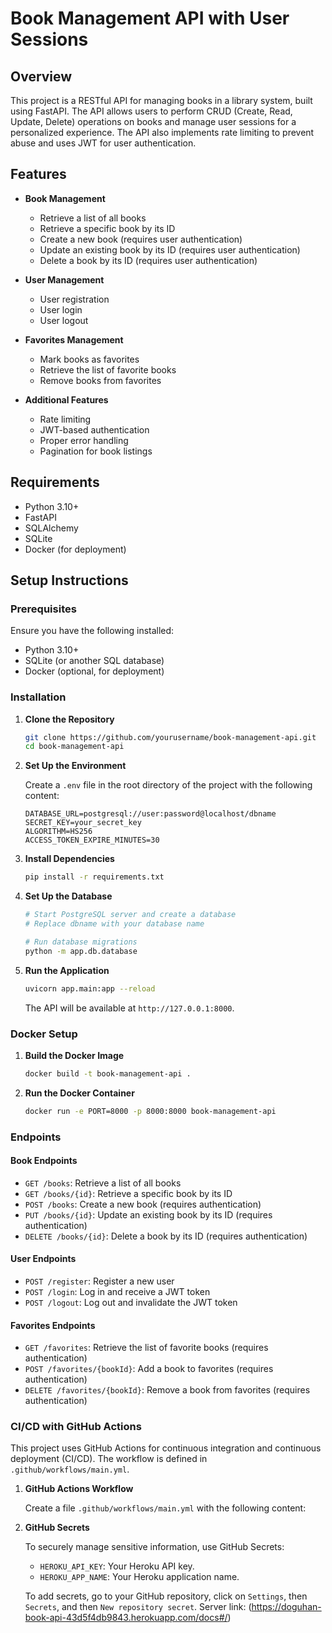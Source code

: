 # Book Management API with User Sessions

## Overview

This project is a RESTful API for managing books in a library system, built using FastAPI. The API allows users to perform CRUD (Create, Read, Update, Delete) operations on books and manage user sessions for a personalized experience. The API also implements rate limiting to prevent abuse and uses JWT for user authentication.

## Features

- **Book Management**
  - Retrieve a list of all books
  - Retrieve a specific book by its ID
  - Create a new book (requires user authentication)
  - Update an existing book by its ID (requires user authentication)
  - Delete a book by its ID (requires user authentication)

- **User Management**
  - User registration
  - User login
  - User logout

- **Favorites Management**
  - Mark books as favorites
  - Retrieve the list of favorite books
  - Remove books from favorites

- **Additional Features**
  - Rate limiting
  - JWT-based authentication
  - Proper error handling
  - Pagination for book listings

## Requirements

- Python 3.10+
- FastAPI
- SQLAlchemy
- SQLite
- Docker (for deployment)

## Setup Instructions

### Prerequisites

Ensure you have the following installed:
- Python 3.10+
- SQLite (or another SQL database)
- Docker (optional, for deployment)

### Installation

1. **Clone the Repository**

    ```bash
    git clone https://github.com/yourusername/book-management-api.git
    cd book-management-api
    ```

2. **Set Up the Environment**

    Create a `.env` file in the root directory of the project with the following content:

    ```plaintext
    DATABASE_URL=postgresql://user:password@localhost/dbname
    SECRET_KEY=your_secret_key
    ALGORITHM=HS256
    ACCESS_TOKEN_EXPIRE_MINUTES=30
    ```

3. **Install Dependencies**

    ```bash
    pip install -r requirements.txt
    ```

4. **Set Up the Database**

    ```bash
    # Start PostgreSQL server and create a database
    # Replace dbname with your database name

    # Run database migrations
    python -m app.db.database
    ```

5. **Run the Application**

    ```bash
    uvicorn app.main:app --reload
    ```

    The API will be available at `http://127.0.0.1:8000`.

### Docker Setup

1. **Build the Docker Image**

    ```bash
    docker build -t book-management-api .
    ```

2. **Run the Docker Container**

    ```bash
    docker run -e PORT=8000 -p 8000:8000 book-management-api
    ```

### Endpoints

#### Book Endpoints

- `GET /books`: Retrieve a list of all books
- `GET /books/{id}`: Retrieve a specific book by its ID
- `POST /books`: Create a new book (requires authentication)
- `PUT /books/{id}`: Update an existing book by its ID (requires authentication)
- `DELETE /books/{id}`: Delete a book by its ID (requires authentication)

#### User Endpoints

- `POST /register`: Register a new user
- `POST /login`: Log in and receive a JWT token
- `POST /logout`: Log out and invalidate the JWT token

#### Favorites Endpoints

- `GET /favorites`: Retrieve the list of favorite books (requires authentication)
- `POST /favorites/{bookId}`: Add a book to favorites (requires authentication)
- `DELETE /favorites/{bookId}`: Remove a book from favorites (requires authentication)

### CI/CD with GitHub Actions

This project uses GitHub Actions for continuous integration and continuous deployment (CI/CD). The workflow is defined in `.github/workflows/main.yml`.

1. **GitHub Actions Workflow**

    Create a file `.github/workflows/main.yml` with the following content:

2. **GitHub Secrets**

    To securely manage sensitive information, use GitHub Secrets:

    - `HEROKU_API_KEY`: Your Heroku API key.
    - `HEROKU_APP_NAME`: Your Heroku application name.
 

    To add secrets, go to your GitHub repository, click on `Settings`, then `Secrets`, and then `New repository secret`.
    Server link: (https://doguhan-book-api-43d5f4db9843.herokuapp.com/docs#/)


